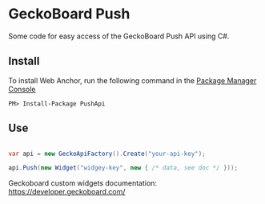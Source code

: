 # GeckoBoard Push
Some code for easy access of the GeckoBoard Push API using C#.

## Install

To install Web Anchor, run the following command in the [Package Manager Console](http://docs.nuget.org/docs/start-here/using-the-package-manager-console)
<p><code>PM&gt; Install-Package PushApi</code></p>

## Use

```csharp

var api = new GeckoApiFactory().Create("your-api-key");

api.Push(new Widget("widgey-key", new { /* data, see doc */ }));
```

Geckoboard custom widgets documentation: https://developer.geckoboard.com/
